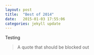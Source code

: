 ```yaml
---
layout: post
title:  "Best of 2014"
date:   2015-01-03 17:55:06
categories: jekyll update
---
```


Testing

> A quote that should be blocked out